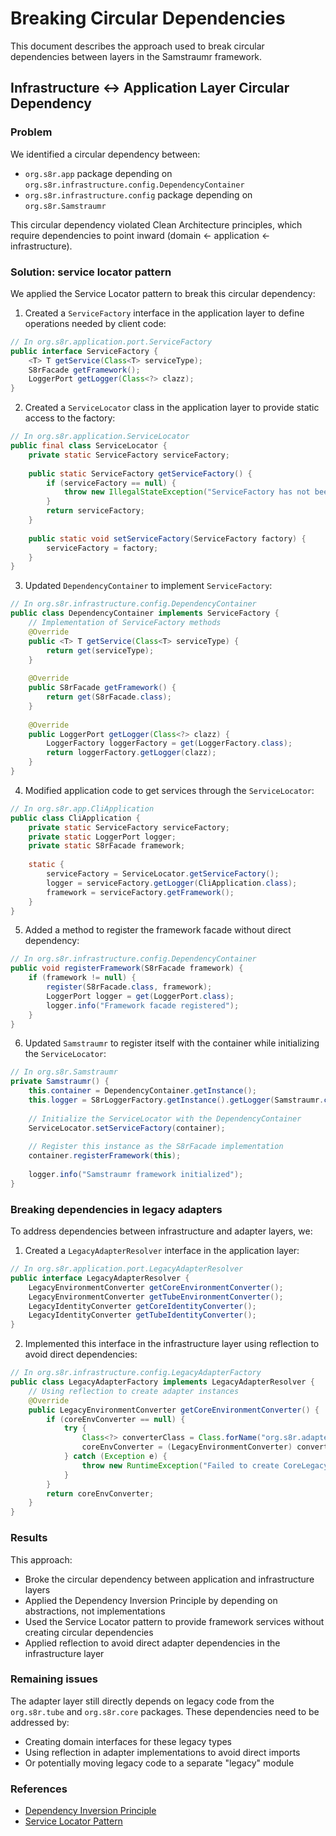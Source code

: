 # Breaking Circular Dependencies

This document describes the approach used to break circular dependencies between layers in the Samstraumr framework.

## Infrastructure ↔ Application Layer Circular Dependency

### Problem

We identified a circular dependency between:
- `org.s8r.app` package depending on `org.s8r.infrastructure.config.DependencyContainer`
- `org.s8r.infrastructure.config` package depending on `org.s8r.Samstraumr`

This circular dependency violated Clean Architecture principles, which require dependencies to point inward (domain ← application ← infrastructure).

### Solution: service locator pattern

We applied the Service Locator pattern to break this circular dependency:

1. Created a `ServiceFactory` interface in the application layer to define operations needed by client code:

```java
// In org.s8r.application.port.ServiceFactory
public interface ServiceFactory {
    <T> T getService(Class<T> serviceType);
    S8rFacade getFramework();
    LoggerPort getLogger(Class<?> clazz);
}
```

2. Created a `ServiceLocator` class in the application layer to provide static access to the factory:

```java
// In org.s8r.application.ServiceLocator
public final class ServiceLocator {
    private static ServiceFactory serviceFactory;
    
    public static ServiceFactory getServiceFactory() {
        if (serviceFactory == null) {
            throw new IllegalStateException("ServiceFactory has not been initialized");
        }
        return serviceFactory;
    }
    
    public static void setServiceFactory(ServiceFactory factory) {
        serviceFactory = factory;
    }
}
```

3. Updated `DependencyContainer` to implement `ServiceFactory`:

```java
// In org.s8r.infrastructure.config.DependencyContainer
public class DependencyContainer implements ServiceFactory {
    // Implementation of ServiceFactory methods
    @Override
    public <T> T getService(Class<T> serviceType) {
        return get(serviceType);
    }
    
    @Override
    public S8rFacade getFramework() {
        return get(S8rFacade.class);
    }
    
    @Override
    public LoggerPort getLogger(Class<?> clazz) {
        LoggerFactory loggerFactory = get(LoggerFactory.class);
        return loggerFactory.getLogger(clazz);
    }
}
```

4. Modified application code to get services through the `ServiceLocator`:

```java
// In org.s8r.app.CliApplication
public class CliApplication {
    private static ServiceFactory serviceFactory;
    private static LoggerPort logger;
    private static S8rFacade framework;
    
    static {
        serviceFactory = ServiceLocator.getServiceFactory();
        logger = serviceFactory.getLogger(CliApplication.class);
        framework = serviceFactory.getFramework();
    }
}
```

5. Added a method to register the framework facade without direct dependency:

```java
// In org.s8r.infrastructure.config.DependencyContainer
public void registerFramework(S8rFacade framework) {
    if (framework != null) {
        register(S8rFacade.class, framework);
        LoggerPort logger = get(LoggerPort.class);
        logger.info("Framework facade registered");
    }
}
```

6. Updated `Samstraumr` to register itself with the container while initializing the `ServiceLocator`:

```java
// In org.s8r.Samstraumr
private Samstraumr() {
    this.container = DependencyContainer.getInstance();
    this.logger = S8rLoggerFactory.getInstance().getLogger(Samstraumr.class);
    
    // Initialize the ServiceLocator with the DependencyContainer
    ServiceLocator.setServiceFactory(container);
    
    // Register this instance as the S8rFacade implementation
    container.registerFramework(this);
    
    logger.info("Samstraumr framework initialized");
}
```

### Breaking dependencies in legacy adapters

To address dependencies between infrastructure and adapter layers, we:

1. Created a `LegacyAdapterResolver` interface in the application layer:

```java
// In org.s8r.application.port.LegacyAdapterResolver
public interface LegacyAdapterResolver {
    LegacyEnvironmentConverter getCoreEnvironmentConverter();
    LegacyEnvironmentConverter getTubeEnvironmentConverter();
    LegacyIdentityConverter getCoreIdentityConverter();
    LegacyIdentityConverter getTubeIdentityConverter();
}
```

2. Implemented this interface in the infrastructure layer using reflection to avoid direct dependencies:

```java
// In org.s8r.infrastructure.config.LegacyAdapterFactory
public class LegacyAdapterFactory implements LegacyAdapterResolver {
    // Using reflection to create adapter instances
    @Override
    public LegacyEnvironmentConverter getCoreEnvironmentConverter() {
        if (coreEnvConverter == null) {
            try {
                Class<?> converterClass = Class.forName("org.s8r.adapter.CoreLegacyEnvironmentConverter");
                coreEnvConverter = (LegacyEnvironmentConverter) converterClass.getDeclaredConstructor().newInstance();
            } catch (Exception e) {
                throw new RuntimeException("Failed to create CoreLegacyEnvironmentConverter", e);
            }
        }
        return coreEnvConverter;
    }
}
```

### Results

This approach:
- Broke the circular dependency between application and infrastructure layers
- Applied the Dependency Inversion Principle by depending on abstractions, not implementations
- Used the Service Locator pattern to provide framework services without creating circular dependencies
- Applied reflection to avoid direct adapter dependencies in the infrastructure layer

### Remaining issues

The adapter layer still directly depends on legacy code from the `org.s8r.tube` and `org.s8r.core` packages. These dependencies need to be addressed by:
- Creating domain interfaces for these legacy types
- Using reflection in adapter implementations to avoid direct imports
- Or potentially moving legacy code to a separate "legacy" module

### References

- [Dependency Inversion Principle](https://en.wikipedia.org/wiki/Dependency_inversion_principle)
- [Service Locator Pattern](https://en.wikipedia.org/wiki/Service_locator_pattern)

